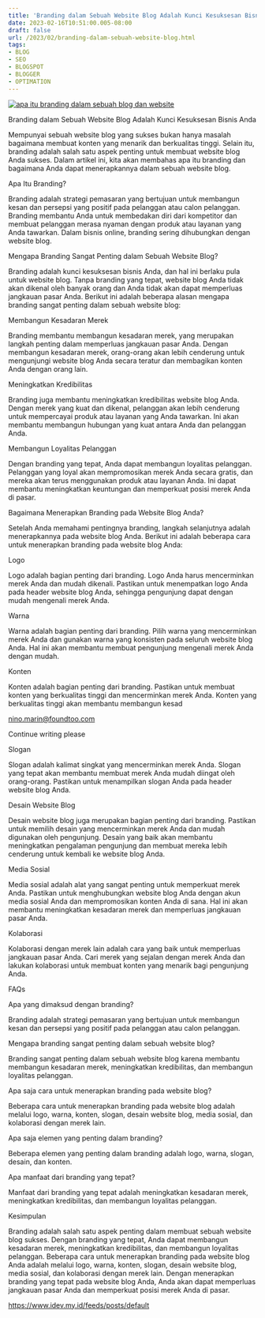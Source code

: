 ```yaml
---
title: 'Branding dalam Sebuah Website Blog Adalah Kunci Kesuksesan Bisnis Anda'
date: 2023-02-16T10:51:00.005-08:00
draft: false
url: /2023/02/branding-dalam-sebuah-website-blog.html
tags: 
- BLOG
- SEO
- BLOGSPOT
- BLOGGER
- OPTIMATION
---
```


[![apa itu branding dalam sebuah blog dan website](https://blogger.googleusercontent.com/img/b/R29vZ2xl/AVvXsEjkS_ZbAkiF04jKq98CV3hfRqmAcoKUH2bbRzFzgFgLojEGAOvdaCAOao6PMYititeDfG9UVM7TAZ1vamF-V8k7l2LdClDVUjdeyA3KqBvxmDyXWG48pcQ2b0KBkcRVPDydxA9_KVpcI-S0fcGVfVFfeBS131FM3cwl9aXoyOuhXcO-tCsEyNpfTAz5dg/w640-h336/apa%20itu%20branding%20dalam%20sebuah%20blog%20dan%20website.webp)](https://blogger.googleusercontent.com/img/b/R29vZ2xl/AVvXsEjkS_ZbAkiF04jKq98CV3hfRqmAcoKUH2bbRzFzgFgLojEGAOvdaCAOao6PMYititeDfG9UVM7TAZ1vamF-V8k7l2LdClDVUjdeyA3KqBvxmDyXWG48pcQ2b0KBkcRVPDydxA9_KVpcI-S0fcGVfVFfeBS131FM3cwl9aXoyOuhXcO-tCsEyNpfTAz5dg/s1200/apa%20itu%20branding%20dalam%20sebuah%20blog%20dan%20website.webp)

  

  

Branding dalam Sebuah Website Blog Adalah Kunci Kesuksesan Bisnis Anda

Mempunyai sebuah website blog yang sukses bukan hanya masalah bagaimana membuat konten yang menarik dan berkualitas tinggi. Selain itu, branding adalah salah satu aspek penting untuk membuat website blog Anda sukses. Dalam artikel ini, kita akan membahas apa itu branding dan bagaimana Anda dapat menerapkannya dalam sebuah website blog.

  

Apa Itu Branding?

  

Branding adalah strategi pemasaran yang bertujuan untuk membangun kesan dan persepsi yang positif pada pelanggan atau calon pelanggan. Branding membantu Anda untuk membedakan diri dari kompetitor dan membuat pelanggan merasa nyaman dengan produk atau layanan yang Anda tawarkan. Dalam bisnis online, branding sering dihubungkan dengan website blog.

  

Mengapa Branding Sangat Penting dalam Sebuah Website Blog?

  

Branding adalah kunci kesuksesan bisnis Anda, dan hal ini berlaku pula untuk website blog. Tanpa branding yang tepat, website blog Anda tidak akan dikenal oleh banyak orang dan Anda tidak akan dapat memperluas jangkauan pasar Anda. Berikut ini adalah beberapa alasan mengapa branding sangat penting dalam sebuah website blog:

  

Membangun Kesadaran Merek

Branding membantu membangun kesadaran merek, yang merupakan langkah penting dalam memperluas jangkauan pasar Anda. Dengan membangun kesadaran merek, orang-orang akan lebih cenderung untuk mengunjungi website blog Anda secara teratur dan membagikan konten Anda dengan orang lain.

  

Meningkatkan Kredibilitas

Branding juga membantu meningkatkan kredibilitas website blog Anda. Dengan merek yang kuat dan dikenal, pelanggan akan lebih cenderung untuk mempercayai produk atau layanan yang Anda tawarkan. Ini akan membantu membangun hubungan yang kuat antara Anda dan pelanggan Anda.

  

Membangun Loyalitas Pelanggan

Dengan branding yang tepat, Anda dapat membangun loyalitas pelanggan. Pelanggan yang loyal akan mempromosikan merek Anda secara gratis, dan mereka akan terus menggunakan produk atau layanan Anda. Ini dapat membantu meningkatkan keuntungan dan memperkuat posisi merek Anda di pasar.

  

Bagaimana Menerapkan Branding pada Website Blog Anda?

  

Setelah Anda memahami pentingnya branding, langkah selanjutnya adalah menerapkannya pada website blog Anda. Berikut ini adalah beberapa cara untuk menerapkan branding pada website blog Anda:

  

Logo

Logo adalah bagian penting dari branding. Logo Anda harus mencerminkan merek Anda dan mudah dikenali. Pastikan untuk menempatkan logo Anda pada header website blog Anda, sehingga pengunjung dapat dengan mudah mengenali merek Anda.

  

Warna

Warna adalah bagian penting dari branding. Pilih warna yang mencerminkan merek Anda dan gunakan warna yang konsisten pada seluruh website blog Anda. Hal ini akan membantu membuat pengunjung mengenali merek Anda dengan mudah.

  

Konten

Konten adalah bagian penting dari branding. Pastikan untuk membuat konten yang berkualitas tinggi dan mencerminkan merek Anda. Konten yang berkualitas tinggi akan membantu membangun kesad

  

  

  

  

nino.marin@foundtoo.com

Continue writing please

Slogan

Slogan adalah kalimat singkat yang mencerminkan merek Anda. Slogan yang tepat akan membantu membuat merek Anda mudah diingat oleh orang-orang. Pastikan untuk menampilkan slogan Anda pada header website blog Anda.

  

Desain Website Blog

Desain website blog juga merupakan bagian penting dari branding. Pastikan untuk memilih desain yang mencerminkan merek Anda dan mudah digunakan oleh pengunjung. Desain yang baik akan membantu meningkatkan pengalaman pengunjung dan membuat mereka lebih cenderung untuk kembali ke website blog Anda.

  

Media Sosial

Media sosial adalah alat yang sangat penting untuk memperkuat merek Anda. Pastikan untuk menghubungkan website blog Anda dengan akun media sosial Anda dan mempromosikan konten Anda di sana. Hal ini akan membantu meningkatkan kesadaran merek dan memperluas jangkauan pasar Anda.

  

Kolaborasi

Kolaborasi dengan merek lain adalah cara yang baik untuk memperluas jangkauan pasar Anda. Cari merek yang sejalan dengan merek Anda dan lakukan kolaborasi untuk membuat konten yang menarik bagi pengunjung Anda.

  

FAQs

  

Apa yang dimaksud dengan branding?

Branding adalah strategi pemasaran yang bertujuan untuk membangun kesan dan persepsi yang positif pada pelanggan atau calon pelanggan.

  

Mengapa branding sangat penting dalam sebuah website blog?

Branding sangat penting dalam sebuah website blog karena membantu membangun kesadaran merek, meningkatkan kredibilitas, dan membangun loyalitas pelanggan.

  

Apa saja cara untuk menerapkan branding pada website blog?

Beberapa cara untuk menerapkan branding pada website blog adalah melalui logo, warna, konten, slogan, desain website blog, media sosial, dan kolaborasi dengan merek lain.

  

Apa saja elemen yang penting dalam branding?

Beberapa elemen yang penting dalam branding adalah logo, warna, slogan, desain, dan konten.

  

Apa manfaat dari branding yang tepat?

Manfaat dari branding yang tepat adalah meningkatkan kesadaran merek, meningkatkan kredibilitas, dan membangun loyalitas pelanggan.

  

Kesimpulan

  

Branding adalah salah satu aspek penting dalam membuat sebuah website blog sukses. Dengan branding yang tepat, Anda dapat membangun kesadaran merek, meningkatkan kredibilitas, dan membangun loyalitas pelanggan. Beberapa cara untuk menerapkan branding pada website blog Anda adalah melalui logo, warna, konten, slogan, desain website blog, media sosial, dan kolaborasi dengan merek lain. Dengan menerapkan branding yang tepat pada website blog Anda, Anda akan dapat memperluas jangkauan pasar Anda dan memperkuat posisi merek Anda di pasar.

https://www.idev.my.id/feeds/posts/default
